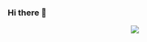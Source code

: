 ### Hi there 👋

<div align="center"> <img src="https://metrics.lecoq.io/Mitsui515?template=classic&config.timezone=Asia%2FShanghai"> </div>
